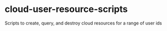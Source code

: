# cloud-user-resource-scripts
Scripts to create, query, and destroy cloud resources for a range of user ids
